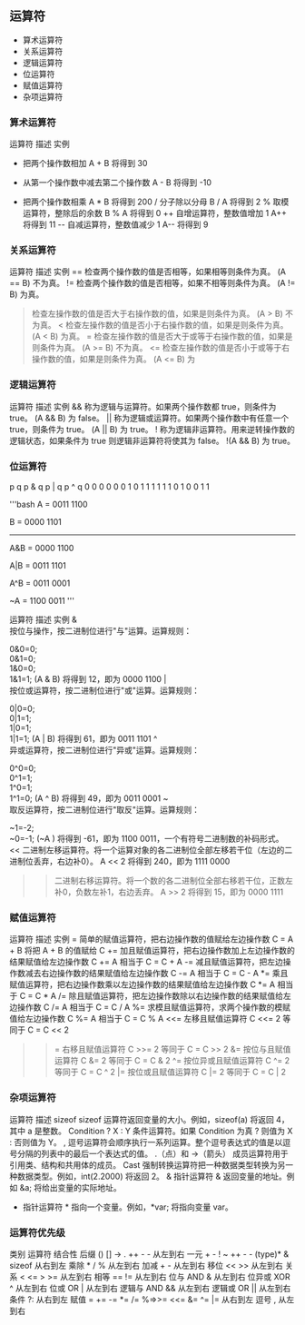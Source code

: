 ## 运算符

- 算术运算符
- 关系运算符
- 逻辑运算符
- 位运算符
- 赋值运算符
- 杂项运算符

### 算术运算符

运算符  描述    实例
+   把两个操作数相加    A + B 将得到 30
-   从第一个操作数中减去第二个操作数    A - B 将得到 -10
*   把两个操作数相乘    A * B 将得到 200
/   分子除以分母    B / A 将得到 2
%   取模运算符，整除后的余数    B % A 将得到 0
++  自增运算符，整数值增加 1    A++ 将得到 11
--  自减运算符，整数值减少 1    A-- 将得到 9

### 关系运算符

运算符  描述    实例
==  检查两个操作数的值是否相等，如果相等则条件为真。    (A == B) 不为真。
!=  检查两个操作数的值是否相等，如果不相等则条件为真。  (A != B) 为真。
>   检查左操作数的值是否大于右操作数的值，如果是则条件为真。    (A > B) 不为真。
<   检查左操作数的值是否小于右操作数的值，如果是则条件为真。    (A < B) 为真。
>=  检查左操作数的值是否大于或等于右操作数的值，如果是则条件为真。  (A >= B) 不为真。
<=  检查左操作数的值是否小于或等于右操作数的值，如果是则条件为真。  (A <= B) 为

### 逻辑运算符

运算符  描述    实例
&&  称为逻辑与运算符。如果两个操作数都 true，则条件为 true。    (A && B) 为 false。
||  称为逻辑或运算符。如果两个操作数中有任意一个 true，则条件为 true。  (A || B) 为 true。
!   称为逻辑非运算符。用来逆转操作数的逻辑状态，如果条件为 true 则逻辑非运算符将使其为 false。  !(A && B) 为 true。

### 位运算符

p   q   p & q   p | q   p ^ q
0   0   0   0   0
0   1   0   1   1
1   1   1   1   0
1   0   0   1   1

'''bash
A = 0011 1100

B = 0000 1101

-----------------

A&B = 0000 1100

A|B = 0011 1101

A^B = 0011 0001

~A  = 1100 0011
'''

运算符  描述    实例
&   
按位与操作，按二进制位进行"与"运算。运算规则：

0&0=0;   
0&1=0;    
1&0=0;     
1&1=1;  (A & B) 将得到 12，即为 0000 1100
|   
按位或运算符，按二进制位进行"或"运算。运算规则：

0|0=0;   
0|1=1;   
1|0=1;    
1|1=1;  (A | B) 将得到 61，即为 0011 1101
^   
异或运算符，按二进制位进行"异或"运算。运算规则：

0^0=0;   
0^1=1;   
1^0=1;  
1^1=0;  (A ^ B) 将得到 49，即为 0011 0001
~   
取反运算符，按二进制位进行"取反"运算。运算规则：

~1=-2;   
~0=-1;  (~A ) 将得到 -61，即为 1100 0011，一个有符号二进制数的补码形式。
<<  二进制左移运算符。将一个运算对象的各二进制位全部左移若干位（左边的二进制位丢弃，右边补0）。 A << 2 将得到 240，即为 1111 0000
>>  二进制右移运算符。将一个数的各二进制位全部右移若干位，正数左补0，负数左补1，右边丢弃。  A >> 2 将得到 15，即为 0000 1111

### 赋值运算符

运算符  描述    实例
=   简单的赋值运算符，把右边操作数的值赋给左边操作数    C = A + B 将把 A + B 的值赋给 C
+=  加且赋值运算符，把右边操作数加上左边操作数的结果赋值给左边操作数    C += A 相当于 C = C + A
-=  减且赋值运算符，把左边操作数减去右边操作数的结果赋值给左边操作数    C -= A 相当于 C = C - A
*=  乘且赋值运算符，把右边操作数乘以左边操作数的结果赋值给左边操作数    C *= A 相当于 C = C * A
/=  除且赋值运算符，把左边操作数除以右边操作数的结果赋值给左边操作数    C /= A 相当于 C = C / A
%=  求模且赋值运算符，求两个操作数的模赋值给左边操作数  C %= A 相当于 C = C % A
<<= 左移且赋值运算符    C <<= 2 等同于 C = C << 2
>>= 右移且赋值运算符    C >>= 2 等同于 C = C >> 2
&=  按位与且赋值运算符  C &= 2 等同于 C = C & 2
^=  按位异或且赋值运算符    C ^= 2 等同于 C = C ^ 2
|=  按位或且赋值运算符  C |= 2 等同于 C = C | 2

### 杂项运算符

运算符  描述
sizeof  sizeof 运算符返回变量的大小。例如，sizeof(a) 将返回 4，其中 a 是整数。
Condition ? X : Y   条件运算符。如果 Condition 为真 ? 则值为 X : 否则值为 Y。
,   逗号运算符会顺序执行一系列运算。整个逗号表达式的值是以逗号分隔的列表中的最后一个表达式的值。
.（点）和 ->（箭头）    成员运算符用于引用类、结构和共用体的成员。
Cast    强制转换运算符把一种数据类型转换为另一种数据类型。例如，int(2.2000) 将返回 2。
&   指针运算符 & 返回变量的地址。例如 &a; 将给出变量的实际地址。
*   指针运算符 * 指向一个变量。例如，*var; 将指向变量 var。

### 运算符优先级

类别    运算符  结合性 
后缀    () [] -> . ++ - -   从左到右 
一元    + - ! ~ ++ - - (type)* & sizeof     从右到左 
乘除    * / %   从左到右 
加减    + -     从左到右 
移位    << >>   从左到右 
关系    < <= > >=   从左到右 
相等    == !=   从左到右 
位与 AND    &   从左到右 
位异或 XOR  ^   从左到右 
位或 OR     |   从左到右 
逻辑与 AND  &&  从左到右 
逻辑或 OR   ||  从左到右 
条件    ?:  从右到左 
赋值    = += -= *= /= %=>>= <<= &= ^= |=    从右到左 
逗号    ,   从左到右 

